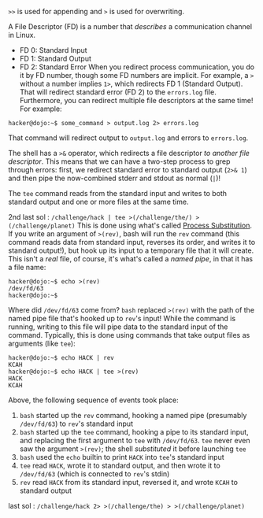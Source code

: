 `>>` is used for appending and `>` is used for overwriting.

A File Descriptor (FD) is a number that _describes_ a communication channel in Linux.
- FD 0: Standard Input
- FD 1: Standard Output
- FD 2: Standard Error
When you redirect process communication, you do it by FD number, though 
some FD numbers are implicit. For example, a `>` without a number
implies `1>`, which redirects FD 1 (Standard Output).
That will redirect standard error (FD 2) to the `errors.log` file.
Furthermore, you can redirect multiple file descriptors at the same 
time! For example:
```console
hacker@dojo:~$ some_command > output.log 2> errors.log
```
That command will redirect output to `output.log` and errors to 
`errors.log`.

The shell has a `>&` operator, which redirects a file descriptor _to 
another file descriptor_. This means that we can have a two-step process 
to grep through errors: first, we redirect standard error to standard 
output (`2>& 1`) and then pipe the now-combined stderr and stdout as 
normal (`|`)!

The `tee` command reads from the standard input and writes to both 
standard output and one or more files at the same time.

2nd last sol : ```/challenge/hack | tee >(/challenge/the/) >(/challenge/planet)```
This is done using what's called [Process Substitution](https://www.gnu.org/software/bash/manual/html_node/Process-Substitution.html). If you write an argument of `>(rev)`, bash will run the `rev` command (this command reads data from standard input, reverses its order, and writes it to standard output!), but hook up its input to a temporary file that it will create. This isn't a _real_ file, of course, it's what's called a _named pipe_, in that it has a file name:

```console
hacker@dojo:~$ echo >(rev)
/dev/fd/63
hacker@dojo:~$
```

Where did `/dev/fd/63` come from? `bash` replaced `>(rev)` with the path of the named pipe file that's hooked up to `rev`'s input! While the command is running, writing to this file will pipe data to the standard input of the command. Typically, this is done using commands that take output files as arguments (like `tee`):

```console
hacker@dojo:~$ echo HACK | rev
KCAH
hacker@dojo:~$ echo HACK | tee >(rev)
HACK
KCAH
```

Above, the following sequence of events took place:

1. `bash` started up the `rev` command, hooking a named pipe (presumably `/dev/fd/63`) to `rev`'s standard input
2. `bash` started up the `tee` command, hooking a pipe to its standard input, and replacing the first argument to `tee` with `/dev/fd/63`. `tee` never even saw the argument `>(rev)`; the shell _substituted_ it before launching `tee`
3. `bash` used the `echo` builtin to print `HACK` into `tee`'s standard input
4. `tee` read `HACK`, wrote it to standard output, and then wrote it to `/dev/fd/63` (which is connected to `rev`'s stdin)
5. `rev` read `HACK` from its standard input, reversed it, and wrote `KCAH` to standard output

last sol : `/challenge/hack 2> >(/challenge/the) > >(/challenge/planet)`

